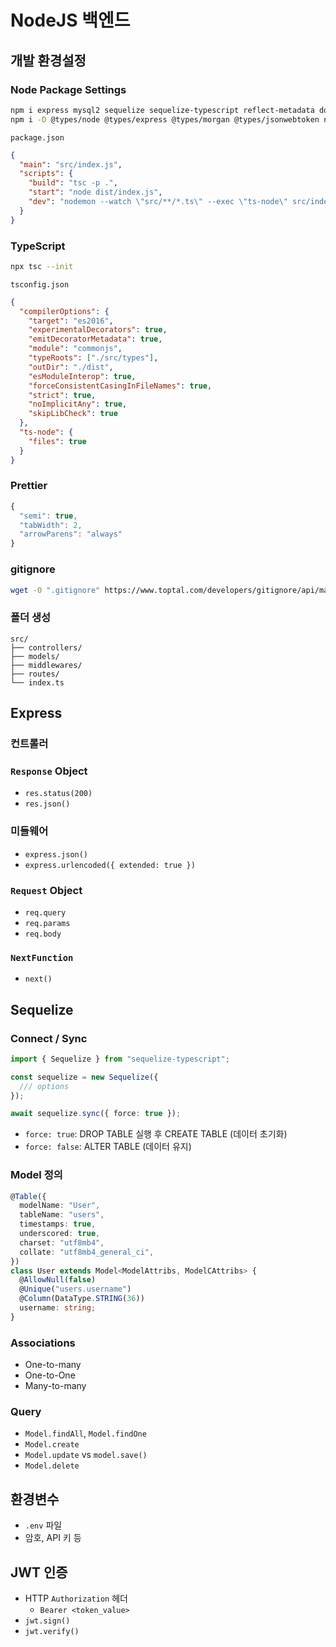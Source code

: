 # NodeJS 백엔드

## 개발 환경설정

### Node Package Settings

```bash
npm i express mysql2 sequelize sequelize-typescript reflect-metadata dotenv morgan jsonwebtoken
npm i -D @types/node @types/express @types/morgan @types/jsonwebtoken nodemon ts-node prettier typescript
```

`package.json`

```json
{
  "main": "src/index.js",
  "scripts": {
    "build": "tsc -p .",
    "start": "node dist/index.js",
    "dev": "nodemon --watch \"src/**/*.ts\" --exec \"ts-node\" src/index.ts"
  }
}
```

### TypeScript

```bash
npx tsc --init
```

`tsconfig.json`

```json
{
  "compilerOptions": {
    "target": "es2016",
    "experimentalDecorators": true,
    "emitDecoratorMetadata": true,
    "module": "commonjs",
    "typeRoots": ["./src/types"],
    "outDir": "./dist",
    "esModuleInterop": true,
    "forceConsistentCasingInFileNames": true,
    "strict": true,
    "noImplicitAny": true,
    "skipLibCheck": true
  },
  "ts-node": {
    "files": true
  }
}
```

### Prettier

```javascript
{
  "semi": true,
  "tabWidth": 2,
  "arrowParens": "always"
}
```

### gitignore

```bash
wget -O ".gitignore" https://www.toptal.com/developers/gitignore/api/macos,node
```

### 폴더 생성

```
src/
├── controllers/
├── models/
├── middlewares/
├── routes/
└── index.ts
```

## Express

### 컨트롤러

### `Response` Object

- `res.status(200)`
- `res.json()`

### 미들웨어

- `express.json()`
- `express.urlencoded({ extended: true })`

### `Request` Object

- `req.query`
- `req.params`
- `req.body`

### `NextFunction`

- `next()`

## Sequelize

### Connect / Sync

```typescript
import { Sequelize } from "sequelize-typescript";

const sequelize = new Sequelize({
  /// options
});
```

```typescript
await sequelize.sync({ force: true });
```

- `force: true`: DROP TABLE 실행 후 CREATE TABLE (데이터 초기화)
- `force: false`: ALTER TABLE (데이터 유지)

### Model 정의

```typescript
@Table({
  modelName: "User",
  tableName: "users",
  timestamps: true,
  underscored: true,
  charset: "utf8mb4",
  collate: "utf8mb4_general_ci",
})
class User extends Model<ModelAttribs, ModelCAttribs> {
  @AllowNull(false)
  @Unique("users.username")
  @Column(DataType.STRING(36))
  username: string;
}
```

### Associations

- One-to-many
- One-to-One
- Many-to-many

### Query

- `Model.findAll`, `Model.findOne`
- `Model.create`
- `Model.update` vs `model.save()`
- `Model.delete`

## 환경변수

- `.env` 파일
- 암호, API 키 등

## JWT 인증

- HTTP `Authorization` 헤더
  - `Bearer <token_value>`
- `jwt.sign()`
- `jwt.verify()`
